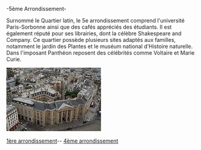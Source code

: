  -5ème Arrondissement-

 Surnommé le Quartier latin, le 5e arrondissement comprend l'université Paris-Sorbonne ainsi que des cafés appréciés des étudiants. Il est également réputé pour ses librairies, dont la célèbre Shakespeare and Company. Ce quartier possède plusieurs sites adaptés aux familles, notamment le jardin des Plantes et le muséum national d'Histoire naturelle. Dans l'imposant Panthéon reposent des célébrités comme Voltaire et Marie Curie.

![Image 5ème Arrondissement](\jeu-heros-paris/5.jpg "Image 5ème Arrondissement")

[1ère arrondissement](1.md)--
[4ème arrondissement](4.md)